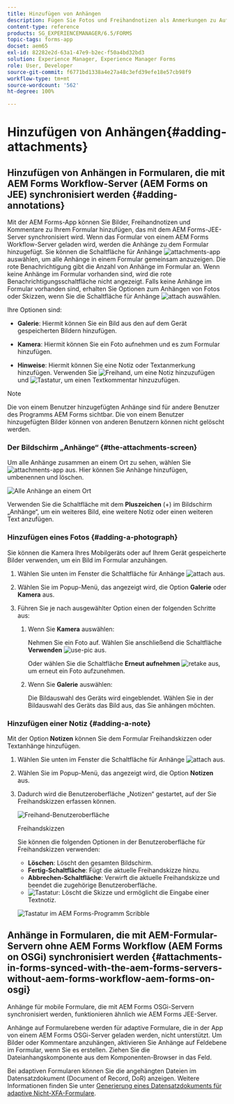 ```yaml
---
title: Hinzufügen von Anhängen
description: Fügen Sie Fotos und Freihandnotizen als Anmerkungen zu Aufgaben in der AEM Forms-App hinzu.
content-type: reference
products: SG_EXPERIENCEMANAGER/6.5/FORMS
topic-tags: forms-app
docset: aem65
exl-id: 82282e2d-63a1-47e9-b2ec-f50a4bd32bd3
solution: Experience Manager, Experience Manager Forms
role: User, Developer
source-git-commit: f6771bd1338a4e27a48c3efd39efe18e57cb98f9
workflow-type: tm+mt
source-wordcount: '562'
ht-degree: 100%

---
```


# Hinzufügen von Anhängen{#adding-attachments}

## Hinzufügen von Anhängen in Formularen, die mit AEM Forms Workflow-Server (AEM Forms on JEE) synchronisiert werden {#adding-annotations}

Mit der AEM Forms-App können Sie Bilder, Freihandnotizen und Kommentare zu Ihrem Formular hinzufügen, das mit dem AEM Forms-JEE-Server synchronisiert wird. Wenn das Formular von einem AEM Forms Workflow-Server geladen wird, werden die Anhänge zu dem Formular hinzugefügt. Sie können die Schaltfläche für Anhänge ![attachments-app](assets/attachments-app.png) auswählen, um alle Anhänge in einem Formular gemeinsam anzuzeigen. Die rote Benachrichtigung gibt die Anzahl von Anhänge im Formular an. Wenn keine Anhänge im Formular vorhanden sind, wird die rote Benachrichtigungsschaltfläche nicht angezeigt. Falls keine Anhänge im Formular vorhanden sind, erhalten Sie Optionen zum Anhängen von Fotos oder Skizzen, wenn Sie die Schaltfläche für Anhänge ![attach](assets/attch.png) auswählen.

Ihre Optionen sind:

* **Galerie**: Hiermit können Sie ein Bild aus den auf dem Gerät gespeicherten Bildern hinzufügen.

* **Kamera**: Hiermit können Sie ein Foto aufnehmen und es zum Formular hinzufügen. 

* **Hinweise**: Hiermit können Sie eine Notiz oder Textanmerkung hinzufügen. Verwenden Sie ![Freihand](assets/scribble.png), um eine Notiz hinzuzufügen und ![Tastatur](assets/keyboard.png), um einen Textkommentar hinzuzufügen.

>[!NOTE]
>
>Die von einem Benutzer hinzugefügten Anhänge sind für andere Benutzer des Programms AEM Forms sichtbar. Die von einem Benutzer hinzugefügten Bilder können von anderen Benutzern können nicht gelöscht werden.
>

### Der Bildschirm „Anhänge“ {#the-attachments-screen}

Um alle Anhänge zusammen an einem Ort zu sehen, wählen Sie ![attachments-app](assets/attachments-app.png) aus. Hier können Sie Anhänge hinzufügen, umbenennen und löschen.

![Alle Anhänge an einem Ort](assets/attachments-screen.png)

Verwenden Sie die Schaltfläche mit dem **Pluszeichen** (+) im Bildschirm „Anhänge“, um ein weiteres Bild, eine weitere Notiz oder einen weiteren Text anzufügen.

### Hinzufügen eines Fotos {#adding-a-photograph}

Sie können die Kamera Ihres Mobilgeräts oder auf Ihrem Gerät gespeicherte Bilder verwenden, um ein Bild im Formular anzuhängen.

1. Wählen Sie unten im Fenster die Schaltfläche für Anhänge ![attach](assets/attch.png) aus.
1. Wählen Sie im Popup-Menü, das angezeigt wird, die Option **Galerie** oder **Kamera** aus.
1. Führen Sie je nach ausgewählter Option einen der folgenden Schritte aus:

   1. Wenn Sie **Kamera** auswählen:

      Nehmen Sie ein Foto auf. Wählen Sie anschließend die Schaltfläche **Verwenden** ![use-pic](assets/use-pic.png) aus.

      Oder wählen Sie die Schaltfläche **Erneut aufnehmen** ![retake](assets/retake.png) aus, um erneut ein Foto aufzunehmen.

   1. Wenn Sie **Galerie** auswählen:

      Die Bildauswahl des Geräts wird eingeblendet. Wählen Sie in der Bildauswahl des Geräts das Bild aus, das Sie anhängen möchten.

### Hinzufügen einer Notiz {#adding-a-note}

Mit der Option **Notizen** können Sie dem Formular Freihandskizzen oder Textanhänge hinzufügen.

1. Wählen Sie unten im Fenster die Schaltfläche für Anhänge ![attach](assets/attch.png) aus.
1. Wählen Sie im Popup-Menü, das angezeigt wird, die Option **Notizen** aus.
1. Dadurch wird die Benutzeroberfläche „Notizen“ gestartet, auf der Sie Freihandskizzen erfassen können.

   ![Freihand-Benutzeroberfläche](assets/scribble-ui.png)

   Freihandskizzen

   Sie können die folgenden Optionen in der Benutzeroberfläche für Freihandskizzen verwenden:

   * **Löschen**: Löscht den gesamten Bildschirm.
   * **Fertig-Schaltfläche**: Fügt die aktuelle Freihandskizze hinzu.
   * **Abbrechen-Schaltfläche**: Verwirft die aktuelle Freihandskizze und beendet die zugehörige Benutzeroberfläche.
   * ![Tastatur](assets/keyboard.png): Löscht die Skizze und ermöglicht die Eingabe einer Textnotiz.

   ![Tastatur im AEM Forms-Programm Scribble](assets/keyboard-inapp.png)

## Anhänge in Formularen, die mit AEM-Formular-Servern ohne AEM Forms Workflow (AEM Forms on OSGi) synchronisiert werden {#attachments-in-forms-synced-with-the-aem-forms-servers-without-aem-forms-workflow-aem-forms-on-osgi}

Anhänge für mobile Formulare, die mit AEM Forms OSGi-Servern synchronisiert werden, funktionieren ähnlich wie AEM Forms JEE-Server.

Anhänge auf Formularebene werden für adaptive Formulare, die in der App von einem AEM Forms OSGi-Server geladen werden, nicht unterstützt. Um Bilder oder Kommentare anzuhängen, aktivieren Sie Anhänge auf Feldebene im Formular, wenn Sie es erstellen. Ziehen Sie die Dateianhangskomponente aus dem Komponenten-Browser in das Feld.

Bei adaptiven Formularen können Sie die angehängten Dateien im Datensatzdokument (Document of Record, DoR) anzeigen. Weitere Informationen finden Sie unter [Generierung eines Datensatzdokuments für adaptive Nicht-XFA-Formulare](../../forms/using/generate-document-of-record-for-non-xfa-based-adaptive-forms.md).
